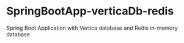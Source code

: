 # SpringBootApp-verticaDb-redis
Spring Boot Application with Vertica database and Redis in-memory database
